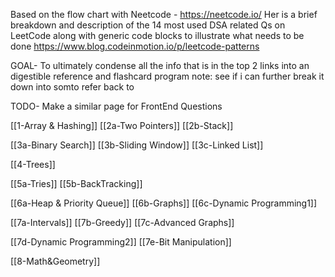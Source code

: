 Based on the flow chart with Neetcode - https://neetcode.io/
Her is a brief breakdown and description of the 14 most used DSA related Qs on LeetCode along with generic code blocks to illustrate what needs to be done
https://www.blog.codeinmotion.io/p/leetcode-patterns

GOAL- To ultimately condense all the info that is in the top 2 links into an digestible reference and flashcard program
note: see if i can further break it down into somto refer back to

TODO- Make a similar page for FrontEnd Questions

[[1-Array & Hashing]]
[[2a-Two Pointers]]
[[2b-Stack]]

[[3a-Binary Search]]
[[3b-Sliding Window]]
[[3c-Linked List]]

[[4-Trees]]

[[5a-Tries]]
[[5b-BackTracking]]

[[6a-Heap & Priority Queue]]
[[6b-Graphs]]
[[6c-Dynamic Programming1]]

[[7a-Intervals]]
[[7b-Greedy]]
[[7c-Advanced Graphs]]

[[7d-Dynamic Programming2]]
[[7e-Bit Manipulation]]

[[8-Math&Geometry]]